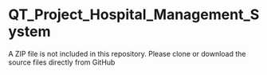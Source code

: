 # QT_Project_Hospital_Management_System
A ZIP file is not included in this repository. Please clone or download the source files directly from GitHub

